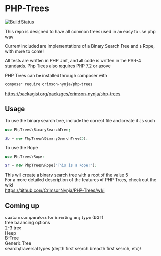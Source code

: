 # PHP-Trees

[![Build Status](https://img.shields.io/endpoint.svg?url=https%3A%2F%2Factions-badge.atrox.dev%2FCrimsonNynja%2FPHP-Trees%2Fbadge&style=popout)](https://actions-badge.atrox.dev/CrimsonNynja/PHP-Trees/goto)

This repo is designed to have all common trees used in an easy to use php way

Current included are implementations of a Binary Search Tree and a Rope, with more to come!

All tests are written in PHP Unit, and all code is written in the PSR-4 standards. Php Trees also requires PHP 7.2 or above

PHP Trees can be installed through composer with

```bash
composer require crimson-nynja/php-trees
```

https://packagist.org/packages/crimson-nynja/php-trees

## Usage

To use the binary search tree, include the correct file and create it as such

```php
use PhpTrees\BinarySearchTree;

$b = new PhpTrees\BinarySearchTree(5);
```

To use the Rope

```php
use PhpTrees\Rope;

$r = new PhpTrees\Rope("This is a Rope!");
```

This will create a binary search tree with a root of the value 5\
For a more detailed description of the features of PHP Trees, check out the wiki\
<https://github.com/CrimsonNynja/PHP-Trees/wiki>

## Coming up

custom comparators for inserting any type (BST)\
tree balancing options\
2-3 tree\
Heep\
B-Tree\
Generic Tree\
search/traversal types (depth first search breadth first search, etc)\
